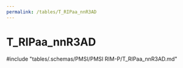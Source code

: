 ```yaml
---
permalink: /tables/T_RIPaa_nnR3AD
---
```

# T_RIPaa_nnR3AD
<!-- SPDX-License-Identifier: MPL-2.0 -->

<!-- ATTENTION : Ne pas supprimer ou modifier la ligne ci-dessous -->
#include "tables/.schemas/PMSI/PMSI RIM-P/T_RIPaa_nnR3AD.md"
<!-- ATTENTION : Ne pas supprimer ou modifier la ligne ci-dessus -->
